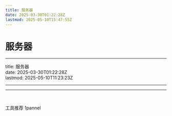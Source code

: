 ```yaml
---
title: 服务器
date: 2025-03-30T01:22:28Z
lastmod: 2025-05-10T15:47:55Z
---
```


# 服务器

---

title: 服务器  
date: 2025-03-30T01:22:28Z  
lastmod: 2025-05-10T11:23:23Z

---

---

‍

工具推荐 1pannel

‍
